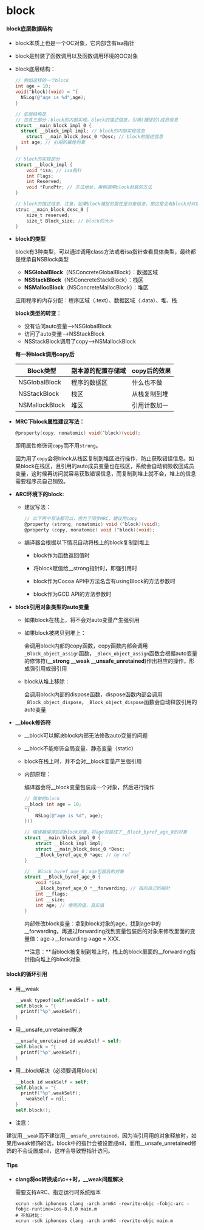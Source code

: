 # block

#### block底层数据结构

- block本质上也是一个OC对象，它内部含有isa指针

- block是封装了函数调用以及函数调用环境的OC对象

- block底层结构：

  ```objective-c
  // 例如这样的一个block
  int age = 10;
  void(^block)(void) = ^{
  	NSLog(@"age is %d",age);
  }
  
  // 底层结构是
  // 包含三部分：block的内部实现，block的描述信息，引用(捕捉的)成员信息
  struct __main_block_impl_0 {
  	struct __block_impl impl; // block的内部实现信息
      struct __main_block_desc_0 *Desc; // block的描述信息
  	int age; // 引用的属性列表
  }
  
  // block的实现部分
  struct __block_impl {
      void *isa; // isa指针
      int Flags;
      int Reserved;
      void *FuncPtr; // 方法地址，用例调用block封装的方法
  }
  
  // block的描述信息，注意，如果block捕捉的属性是对象信息，那这里会有block对对象的引用函数(即是强引用还是弱引用，以及如何进行内存管理)
  struc __main_block_desc_0 {
      size_t reserved;
      size_t Block_size; // block的大小
  }
  ```

- **block的类型**

  block有3种类型，可以通过调用class方法或者isa指针查看具体类型，最终都是继承自NSBlock类型

  - __NSGlobalBlock__（NSConcreteGlobalBlock）：数据区域
  - __NSStackBlock__（NSConcreteStackBlock）：栈区
  - __NSMallocBlock__（NSConcreteMallocBlock）：堆区

  应用程序的内存分配：程序区域（.text）、数据区域（.data）、堆、栈

  **block类型的转变**：

  - 没有访问auto变量——>NSGlobalBlock
  - 访问了auto变量——>NSStackBlock
  - NSStackBlock调用了copy——>NSMallockBlock

  **每一种block调用copy后**

  | Block类型      | 副本源的配置存储域 | copy后的效果 |
  | -------------- | ------------------ | ------------ |
  | NSGlobalBlock  | 程序的数据区       | 什么也不做   |
  | NSStackBlock   | 栈区               | 从栈复制到堆 |
  | NSMallockBlock | 堆区               | 引用计数加一 |

- **MRC下block属性建议写法：**

  ```objective-c
  @property(copy, nonatomic) void(^block)(void);
  ```

  即用属性修饰词```copy```而不用```strong```。

  因为用了```copy```会将block从栈区复制到堆区进行操作，防止获取错误信息。如果block在栈区，且引用的auto成员变量也在栈区，系统会自动销毁收回成员变量，这时候再访问就容易获取错误信息，而复制到堆上就不会，堆上的信息需要程序员自己销毁。

- **ARC环境下的block:**

  - 建议写法：

    ```objective-c
    // 以下两中写法都可以，但为了同步MRC，建议用copy
    @property (strong, nonatomic) void (^block)(void);
    @property (copy, nonatomic) void (^block)(void);
    ```

  - 编译器会根据以下情况自动将栈上的block复制到堆上

    - block作为函数返回值时

    - 将block赋值给__strong指针时，即强引用时

    - block作为Cocoa API中方法名含有usingBlock的方法参数时

    - block作为GCD API的方法参数时

- **block引用对象类型的auto变量**

  - 如果block在栈上，将不会对auto变量产生强引用

  - 如果block被拷贝到堆上：

    会调用block内部的copy函数，copy函数内部会调用```_Block_object_assign```函数，```_Block_object_assign```函数会根据auto变量的修饰符(**__strong __weak __unsafe_unretained**)作出相应的操作，形成强引用或弱引用

  - block从堆上移除：

    会调用block内部的dispose函数，dispose函数内部会调用```_Block_object_dispose```，```_Block_object_dispose```函数会自动释放引用的auto变量

- **__block修饰符**

  - __block可以解决block内部无法修改auto变量的问题

  - __block不能修饰全局变量、静态变量（static）

  - block在栈上时，并不会对__block变量产生强引用

  - 内部原理：

    编译器会将__block变量包装成一个对象，然后进行操作

    ```objective-c
    // 简单的block
    __block int age = 10;
    ^{
    	NSLog(@"age is %d", age);
    }()
    
    // 编译器编译后的block对象，将age包装成了__Block_byref_age_0的对象
    struct __main_block_impl_0 {
    	struct __block_impl impl;
        struct __main_block_desc_0 *Desc;
        __Block_byref_age_0 *age; // by ref
    }
    
    // __Block_byref_age_0：age包装后的对象
    struct __Block_byref_age_0 {
        void *isa;
        __Block_byref_age_0 *__forwarding; // 指向自己的指针
        int __flags;
        int __size;
        int age; // 使用的值，真实值
    }
    ```

    内部修改block变量：拿到block对象的age，找到age中的__forwarding，再通过forwarding找到变量包装后的对象来修改里面的变量值：age->__forwarding->age = XXX.

    **注意：**当block被复制到堆上时，栈上的block里面的__forwarding指针指向堆上的block对象


#### block的循环引用

- 用__weak

  ```objective-c
  __weak typeof(self)weakSelf = self;
  self.block = ^{
  	printf("%p",weakSelf);
  }
  ```

- 用__unsafe_unretained解决

  ```objective-c
  __unsafe_unretained id weakSelf = self;
  self.block = ^{
  	printf("%p",weakSelf);
  }
  ```

- 用__block解决（必须要调用block）

  ```objective-c
  __block id weakSelf = self;
  self.block = ^{
  	printf("%p",weakSelf);
      weakSelf = nil;
  }
  self.block();
  ```

- 注意：

建议用```__weak```而不建议用```__unsafe_unretained```，因为当引用用的对象释放时，如果用weak修饰的话，block中的指针会被设置成nil，而用__unsafe_unretained修饰的不会设置成nil，这样会导致野指针访问。



#### Tips

- **clang将oc转换成c\c++时，__weak问题解决**

  需要支持ARC、指定运行时系统版本

  ```shell
  xcrun -sdk iphoneos clang -arch arm64 -rewrite-objc -fobjc-arc -fobjc-runtime=ios-8.0.0 main.m
  # 不加对比：
  xcrun -sdk iphoneos clang -arch arm64 -rewrite-objc main.m
  ```
